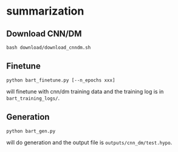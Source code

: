 # summarization

## Download CNN/DM
```
bash download/download_cnndm.sh
```

## Finetune
```
python bart_finetune.py [--n_epochs xxx]
```
will finetune with cnn/dm training data and the training log is in ```bart_training_logs/```.

## Generation
```
python bart_gen.py
```
will do generation and the output file is ```outputs/cnn_dm/test.hypo```.